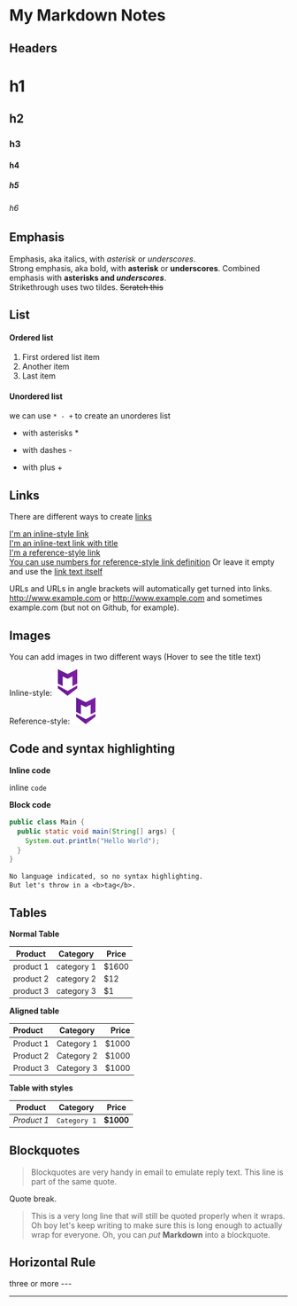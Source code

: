 # My Markdown Notes

## Headers

# h1

## h2

### h3

#### h4

##### h5

###### h6

## Emphasis

Emphasis, aka italics, with _asterisk_ or _underscores_.  
Strong emphasis, aka bold, with **asterisk** or **underscores**.
Combined emphasis with **asterisks and _underscores_**.  
Strikethrough uses two tildes. ~~Scratch this~~

## List

#### Ordered list

1. First ordered list item
2. Another item
3. Last item

#### Unordered list

we can use `* - +` to create an unorderes list

- with asterisks \*

* with dashes -

- with plus +

## Links

There are different ways to create [links](https://www.google.com)

[I'm an inline-style link](https://www.google.com)  
[I'm an inline-text link with title](https://www.google.com 'Google Homepage')  
[I'm a reference-style link][arbitrary case-insensitive reference text]  
[You can use numbers for reference-style link definition][1]
Or leave it empty and use the [link text itself]

URLs and URLs in angle brackets will automatically get turned into links.
http://www.example.com or <http://www.example.com> and sometimes example.com (but not on Github, for example).

[arbitrary case-insensitive reference text]: https://www.mozilla.org
[1]: https://www.google.com
[link text itself]: https://www.google.com

## Images

You can add images in two different ways (Hover to see the title text)

Inline-style: ![alt text](https://github.com/adam-p/markdown-here/raw/master/src/common/images/icon48.png 'My Text')  
Reference-style:
![alt text][logo]

[logo]: https://github.com/adam-p/markdown-here/raw/master/src/common/images/icon48.png 'My Text 2'

## Code and syntax highlighting

**Inline code**

inline `code`

**Block code**

```java
public class Main {
  public static void main(String[] args) {
    System.out.println("Hello World");
  }
}
```

```
No language indicated, so no syntax highlighting.
But let's throw in a <b>tag</b>.
```

## Tables

**Normal Table**

| Product   | Category   | Price |
| --------- | ---------- | ----- |
| product 1 | category 1 | $1600 |
| product 2 | category 2 | $12   |
| product 3 | category 3 | $1    |

**Aligned table**

| Product   |  Category  | Price |
| :-------- | :--------: | ----: |
| Product 1 | Category 1 | $1000 |
| Product 2 | Category 2 | $1000 |
| Product 3 | Category 3 | $1000 |

**Table with styles**

| Product     | Category     | Price     |
| ----------- | ------------ | --------- |
| _Product 1_ | `Category 1` | **$1000** |

## Blockquotes

> Blockquotes are very handy in email to emulate reply text.
> This line is part of the same quote.

Quote break.

> This is a very long line that will still be quoted properly when it wraps. Oh boy let's keep writing to make sure this is long enough to actually wrap for everyone. Oh, you can _put_ **Markdown** into a blockquote.

## Horizontal Rule

three or more ---

---
